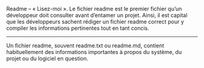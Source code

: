 
Readme – « Lisez-moi ». 
Le fichier readme est le premier fichier qu’un développeur doit consulter avant d’entamer un projet. 
Ainsi, il est capital que les développeurs sachent rédiger un fichier readme correct pour y compiler les informations pertinentes tout en tant concis.

***

Un fichier readme, souvent readme.txt ou readme.md, contient habituellement des informations importantes à propos du système, du projet ou du logiciel en question.
